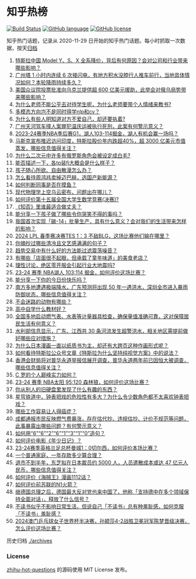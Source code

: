 # 知乎热榜
[![Build Status](https://github.com/ToWeLong/zhihu-hot-questions/workflows/CI/badge.svg)](https://github.com/ToWeLong/zhihu-hot-questions/actions)
[![GitHub language](https://img.shields.io/badge/language-golang-orange.svg)](https://golang.org/)
[![GitHub license](https://img.shields.io/github/license/ToWeLong/zhihu-hot-questions)](https://github.com/ToWeLong/zhihu-hot-questions/blob/main/LICENSE)

知乎热门话题，记录从 2020-11-29 日开始的知乎热门话题。每小时抓取一次数据，按天[归档](./archives)

<!-- BEGIN -->

1. [特斯拉中国 Model Y、S、X 全系降价，背后有何原因？会对公司和行业带来哪些影响？](https://www.zhihu.com/question/653626765)
1. [广州塔 1 小时内连续 6 次接闪电，有地方积水没脖行人推车前行，当地具体情况如何？本轮降雨持续多久？](https://www.zhihu.com/question/653629450)
1. [美国众议院投票批准向乌克兰提供超 600 亿美元援助，此举会对俄乌局势带来哪些影响？](https://www.zhihu.com/question/653620617)
1. [为什么老师不能公平去对待学生呢，为什么老师要带个人情绪来教书?](https://www.zhihu.com/question/647740955)
1. [多模态方向岂不是同时得学nlp和cv？](https://www.zhihu.com/question/650512607)
1. [为什么有些人明知道对方不爱自己，却还要执着?](https://www.zhihu.com/question/653633538)
1. [广州天河驾车撞人案罪犯温庆运被执行死刑，此案有何警示意义？](https://www.zhihu.com/question/653415044)
1. [2023-24赛季NBA季后赛G1，湖人103-114掘金，湖人有机会赢一场吗？](https://www.zhihu.com/question/653632275)
1. [马斯克宣布推迟访问印度，特斯拉股价年内跌超40%，超 3000 亿美元市值蒸发，哪些信息值得关注？](https://www.zhihu.com/question/653566462)
1. [为什么二次元中许多有俄罗斯角色会被设定成白毛?](https://www.zhihu.com/question/652461360)
1. [能否描述一下，各tp装fj大概会是什么样子？](https://www.zhihu.com/question/653455881)
1. [孩子随心所欲、自由散漫怎么办？](https://www.zhihu.com/question/653633806)
1. [怎么看待周鸿祎卖掉迈巴赫，选国产新能源？](https://www.zhihu.com/question/653426028)
1. [如何判断同事是否在摸鱼？](https://www.zhihu.com/question/653539861)
1. [现代物理学上空乌云密布，问题出在哪儿？](https://www.zhihu.com/question/653524074)
1. [如何评价第十五届全国大学生数学竞赛(决赛)?](https://www.zhihu.com/question/653532319)
1. [《知否》里谁最适合做丈夫？](https://www.zhihu.com/question/431060193)
1. [能分享一下孩子做了哪些令你哭笑不得的事吗？](https://www.zhihu.com/question/653576819)
1. [我国首次实现「碳-14」批量生产，具有什么意义？会对我们的生活带来怎样的影响？](https://www.zhihu.com/question/653554156)
1. [2024 LPL 春季赛决赛TES 1：3 不敌BLG，这场比赛他们输在哪里？](https://www.zhihu.com/question/653573398)
1. [你摘抄过哪些清冷且文艺感满满的句子？](https://www.zhihu.com/question/653539927)
1. [趋势交易中有什么好的方法能过滤震荡噪音？](https://www.zhihu.com/question/649431482)
1. [有哪些「店面很不起眼，但承载了童年味道」的美食老店？](https://www.zhihu.com/question/639792413)
1. [理性讨论，绝区零开服会引起行业大地震吗?](https://www.zhihu.com/question/653549407)
1. [23-24 赛季 NBA湖人 103:114 掘金，如何评价这场比赛？](https://www.zhihu.com/question/653625389)
1. [能分享一下你的今日份快乐吗？](https://www.zhihu.com/question/653582637)
1. [南方多地遭遇极端降水，广东预测将出现 50 年一遇洪水，深圳全市进入暴雨防御状态，哪些信息值得关注？](https://www.zhihu.com/question/653582421)
1. [不会迷路的动物有哪些？](https://www.zhihu.com/question/653614428)
1. [高中自学什么教材好？](https://www.zhihu.com/question/648024608)
1. [全国多地启动燃气表、水表等计量器具检查，确保量值准确可靠，这对保障居民生活有何意义？](https://www.zhihu.com/question/653544346)
1. [水利部信息显示，广东、江西共 30 条河流发生超警洪水，相关地区需提前做好哪些应对措施？](https://www.zhihu.com/question/653551830)
1. [为什么日本漫画一直以纸质书为主，却还有大跨页这种作画形式呢？](https://www.zhihu.com/question/649422278)
1. [如何看待特斯拉公众号文章《特斯拉为什么坚持纯视觉方案》中的说法？](https://www.zhihu.com/question/653429629)
1. [香港会财局将对普华永道举报信展开调查，普华永道两年前已因恒大被调查，哪些信息值得关注？](https://www.zhihu.com/question/653538618)
1. [C 罗的个人巅峰实力如何？](https://www.zhihu.com/question/652544055)
1. [23-24 赛季 NBA太阳 95:120 森林狼，如何评价这场比赛？](https://www.zhihu.com/question/653588148)
1. [你从别人的旧硬盘里发现了什么有趣的东西？](https://www.zhihu.com/question/651339058)
1. [星穹铁道中，钟表把戏的危险性有多大？为什么令少数角色都不太喜欢钟表把戏？](https://www.zhihu.com/question/653525401)
1. [哪些工作容易让人得癌症？](https://www.zhihu.com/question/653627915)
1. [成都通报市民反映燃气费暴涨，存在估代抄、违规估抄、计价不规范等问题，此事暴露出哪些问题？有何警示意义？](https://www.zhihu.com/question/653552835)
1. [如何用“6”“6”“2”“6”“1”“3”“1”“0”造句？](https://www.zhihu.com/question/653309725)
1. [如何评价电影《年少日记》？](https://www.zhihu.com/question/653344355)
1. [23-24赛季英格兰足总杯曼城1：0切尔西，如何评价本场比赛？](https://www.zhihu.com/question/653584106)
1. [一个普通家庭，一年存款多少算合理？](https://www.zhihu.com/question/305723555)
1. [退市不到半年，东芝拟在日本裁员约 5000 人，人员遣散成本或达 47 亿元人民币，哪些信息值得关注？](https://www.zhihu.com/question/653566470)
1. [如何评价《海贼王》漫画1112话？](https://www.zhihu.com/question/653330276)
1. [如何评价前苏联的N1火箭？](https://www.zhihu.com/question/25869462)
1. [继德国总理之后，德国最大反对党也来中国了，他称「支持德中在多个领域保持全面对话」，释放了什么信号？](https://www.zhihu.com/question/653234445)
1. [不读书似乎不影响日常生活，但说自己「不读书」总有种羞耻感，如何克服「不读书」羞耻感？](https://www.zhihu.com/question/653243911)
1. [2024澳门乒乓球女子世界杯半决赛，孙颖莎4-2战胜卫冕冠军陈梦晋级决赛，怎么评价这场比赛？](https://www.zhihu.com/question/653575761)

<!-- END -->

历史归档 [./archives](./archives)


### License
[zhihu-hot-questions](https://github.com/towelong/zhihu-hot-questions) 的源码使用 MIT License 发布。